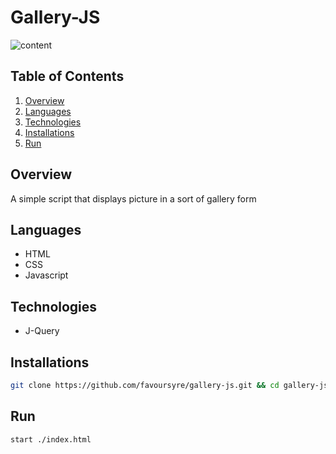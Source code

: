 # Gallery-JS

![content](https://drive.google.com/uc?export=download&id=1-zgZ3NMTOju2RupcfUodLQLxTn8H0HjX)

## Table of Contents

1. [Overview](#overview)
2. [Languages](#languages)
3. [Technologies](#technologies)
4. [Installations](#installations)
5. [Run](#run)

## Overview

A simple script that displays picture in a sort of gallery form

## Languages

- HTML
- CSS
- Javascript

## Technologies

- J-Query

## Installations

```bash
git clone https://github.com/favoursyre/gallery-js.git && cd gallery-js
```

## Run

```bash
start ./index.html
```
